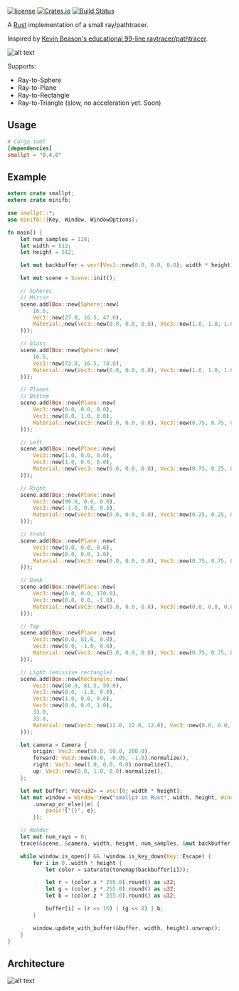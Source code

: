 [![license](https://img.shields.io/github/license/mashape/apistatus.svg)]()
[![Crates.io](https://img.shields.io/crates/v/smallpt.svg)](https://crates.io/crates/smallpt)
[![Build Status](https://travis-ci.org/zigguratvertigo/smallpt-rs.svg?branch=master)](https://travis-ci.org/zigguratvertigo/smallpt-rs)

A [Rust](https://www.rust-lang.org/) implementation of a small ray/pathtracer.

Inspired by [Kevin Beason's educational 99-line raytracer/pathtracer](http://www.kevinbeason.com/smallpt/).

![alt text](https://github.com/zigguratvertigo/smallpt-rs/blob/master/images/smallpt.png)

Supports:
- Ray-to-Sphere
- Ray-to-Plane
- Ray-to-Rectangle
- Ray-to-Triangle (slow, no acceleration yet. Soon)

Usage
-----

```toml
# Cargo.toml
[dependencies]
smallpt = "0.4.0"
```

Example
-------
```rust
extern crate smallpt;
extern crate minifb;

use smallpt::*;
use minifb::{Key, Window, WindowOptions};

fn main() {
    let num_samples = 128;
    let width = 512;
    let height = 512;

    let mut backbuffer = vec![Vec3::new(0.0, 0.0, 0.0); width * height];

    let mut scene = Scene::init();

    // Spheres
    // Mirror
    scene.add(Box::new(Sphere::new(
        16.5,
        Vec3::new(27.0, 16.5, 47.0),
        Material::new(Vec3::new(0.0, 0.0, 0.0), Vec3::new(1.0, 1.0, 1.0), BSDF::Mirror),
    )));

    // Glass
    scene.add(Box::new(Sphere::new(
        16.5,
        Vec3::new(73.0, 16.5, 78.0),
        Material::new(Vec3::new(0.0, 0.0, 0.0), Vec3::new(1.0, 1.0, 1.0), BSDF::Glass),
    )));

    // Planes
    // Bottom
    scene.add(Box::new(Plane::new(
        Vec3::new(0.0, 0.0, 0.0),
        Vec3::new(0.0, 1.0, 0.0),
        Material::new(Vec3::new(0.0, 0.0, 0.0), Vec3::new(0.75, 0.75, 0.75), BSDF::Diffuse),
    )));

    // Left
    scene.add(Box::new(Plane::new(
        Vec3::new(1.0, 0.0, 0.0),
        Vec3::new(1.0, 0.0, 0.0),
        Material::new(Vec3::new(0.0, 0.0, 0.0), Vec3::new(0.75, 0.25, 0.25), BSDF::Diffuse),
    )));

    // Right
    scene.add(Box::new(Plane::new(
        Vec3::new(99.0, 0.0, 0.0),
        Vec3::new(-1.0, 0.0, 0.0),
        Material::new(Vec3::new(0.0, 0.0, 0.0), Vec3::new(0.25, 0.25, 0.75), BSDF::Diffuse),
    )));

    // Front
    scene.add(Box::new(Plane::new(
        Vec3::new(0.0, 0.0, 0.0),
        Vec3::new(0.0, 0.0, 1.0),
        Material::new(Vec3::new(0.0, 0.0, 0.0), Vec3::new(0.75, 0.75, 0.75), BSDF::Diffuse),
    )));

    // Back
    scene.add(Box::new(Plane::new(
        Vec3::new(0.0, 0.0, 170.0),
        Vec3::new(0.0, 0.0, -1.0),
        Material::new(Vec3::new(0.0, 0.0, 0.0), Vec3::new(0.0, 0.0, 0.0), BSDF::Diffuse),
    )));

    // Top
    scene.add(Box::new(Plane::new(
        Vec3::new(0.0, 81.6, 0.0),
        Vec3::new(0.0, -1.0, 0.0),
        Material::new(Vec3::new(0.0, 0.0, 0.0), Vec3::new(0.75, 0.75, 0.75), BSDF::Diffuse),
    )));

    // Light (emissive rectangle)
    scene.add(Box::new(Rectangle::new(
        Vec3::new(50.0, 81.5, 50.0),
        Vec3::new(0.0, -1.0, 0.0),
        Vec3::new(1.0, 0.0, 0.0),
        Vec3::new(0.0, 0.0, 1.0),
        33.0,
        33.0,
        Material::new(Vec3::new(12.0, 12.0, 12.0), Vec3::new(0.0, 0.0, 0.0), BSDF::Diffuse),
    )));

    let camera = Camera {
        origin: Vec3::new(50.0, 50.0, 200.0),
        forward: Vec3::new(0.0, -0.05, -1.0).normalize(),
        right: Vec3::new(1.0, 0.0, 0.0).normalize(),
        up: Vec3::new(0.0, 1.0, 0.0).normalize(),
    };

    let mut buffer: Vec<u32> = vec![0; width * height];
    let mut window = Window::new("smallpt in Rust", width, height, WindowOptions::default())
        .unwrap_or_else(|e| {
            panic!("{}", e);
        });

    // Render
    let mut num_rays = 0;
    trace(&scene, &camera, width, height, num_samples, &mut backbuffer, &mut num_rays);

    while window.is_open() && !window.is_key_down(Key::Escape) {
        for i in 0..width * height {
            let color = saturate(tonemap(backbuffer[i]));

            let r = (color.x * 255.0).round() as u32;
            let g = (color.y * 255.0).round() as u32;
            let b = (color.z * 255.0).round() as u32;

            buffer[i] = (r << 16) | (g << 8) | b;
        }

        window.update_with_buffer(&buffer, width, height).unwrap();
    }
}
```

Architecture
------
![alt text](https://github.com/zigguratvertigo/smallpt-rs/blob/master/images/smallpt-uml.png)
